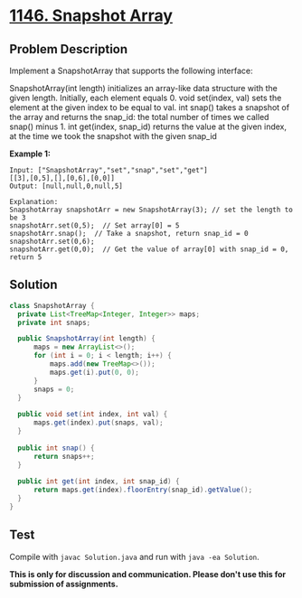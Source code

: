 # [1146. Snapshot Array][title]

## Problem Description

Implement a SnapshotArray that supports the following interface:

SnapshotArray(int length) initializes an array-like data structure with the given length.  Initially, each element equals 0.
void set(index, val) sets the element at the given index to be equal to val.
int snap() takes a snapshot of the array and returns the snap_id: the total number of times we called snap() minus 1.
int get(index, snap_id) returns the value at the given index, at the time we took the snapshot with the given snap_id

**Example 1:**

```
Input: ["SnapshotArray","set","snap","set","get"]
[[3],[0,5],[],[0,6],[0,0]]
Output: [null,null,0,null,5]

Explanation: 
SnapshotArray snapshotArr = new SnapshotArray(3); // set the length to be 3
snapshotArr.set(0,5);  // Set array[0] = 5
snapshotArr.snap();  // Take a snapshot, return snap_id = 0
snapshotArr.set(0,6);
snapshotArr.get(0,0);  // Get the value of array[0] with snap_id = 0, return 5
```

## Solution

```java
class SnapshotArray {
  private List<TreeMap<Integer, Integer>> maps;
  private int snaps;

  public SnapshotArray(int length) {
      maps = new ArrayList<>();
      for (int i = 0; i < length; i++) {
          maps.add(new TreeMap<>());
          maps.get(i).put(0, 0);
      }
      snaps = 0;
  }
  
  public void set(int index, int val) {
      maps.get(index).put(snaps, val);
  }
  
  public int snap() {
      return snaps++;
  }
  
  public int get(int index, int snap_id) {
      return maps.get(index).floorEntry(snap_id).getValue();
  }
}
```

## Test

Compile with `javac Solution.java` and run with `java -ea Solution`.

**This is only for discussion and communication. Please don't use this for submission of assignments.**

[title]: https://leetcode.com/problems/snapshot-array/
